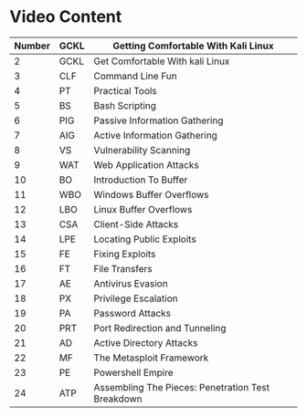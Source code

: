 # Video Content

| Number | GCKL | Getting Comfortable With Kali Linux               |
| ------ | ---- | ------------------------------------------------- |
| 2      | GCKL | Get Comfortable With kali Linux                   |
| 3      | CLF  | Command Line Fun                                  |
| 4      | PT   | Practical Tools                                   |
| 5      | BS   | Bash Scripting                                    |
| 6      | PIG  | Passive Information Gathering                     |
| 7      | AIG  | Active Information Gathering                      |
| 8      | VS   | Vulnerability Scanning                            |
| 9      | WAT  | Web Application Attacks                           |
| 10     | BO   | Introduction To Buffer                            |
| 11     | WBO  | Windows Buffer Overflows                          |
| 12     | LBO  | Linux Buffer Overflows                            |
| 13     | CSA  | Client-Side Attacks                               |
| 14     | LPE  | Locating Public Exploits                          |
| 15     | FE   | Fixing Exploits                                   |
| 16     | FT   | File Transfers                                    |
| 17     | AE   | Antivirus Evasion                                 |
| 18     | PX   | Privilege Escalation                              |
| 19     | PA   | Password Attacks                                  |
| 20     | PRT  | Port Redirection and Tunneling                    |
| 21     | AD   | Active Directory Attacks                          |
| 22     | MF   | The Metasploit Framework                          |
| 23     | PE   | Powershell Empire                                 |
| 24     | ATP  | Assembling The Pieces: Penetration Test Breakdown |
